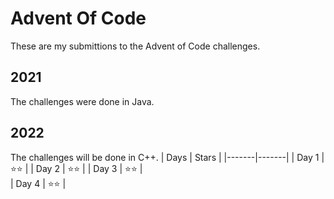# Advent Of Code
These are my submittions to the Advent of Code challenges.
## 2021
The challenges were done in Java.
## 2022
The challenges will be done in C++.
| Days  | Stars |
|-------|-------|
| Day 1 | ⭐⭐ |
| Day 2 | ⭐⭐ |
| Day 3 | ⭐⭐ |  
| Day 4 | ⭐⭐ |  
